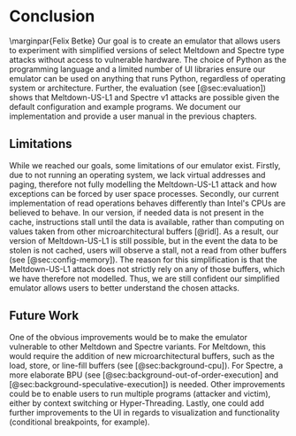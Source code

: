 # Conclusion
\marginpar{Felix Betke}
Our goal is to create an emulator that allows users to experiment with simplified versions of select Meltdown and Spectre type attacks without access to vulnerable hardware. The choice of Python as the programming language and a limited number of UI libraries ensure our emulator can be used on anything that runs Python, regardless of operating system or architecture. Further, the evaluation (see [@sec:evaluation]) shows that Meltdown-US-L1 and Spectre v1 attacks are possible given the default configuration and example programs. We document our implementation and provide a user manual in the previous chapters.

## Limitations
While we reached our goals, some limitations of our emulator exist. Firstly, due to not running an operating system, we lack virtual addresses and paging, therefore not fully modelling the Meltdown-US-L1 attack and how exceptions can be forced by user space processes. Secondly, our current implementation of read operations behaves differently than Intel's CPUs are believed to behave. In our version, if needed data is not present in the cache, instructions stall until the data is available, rather than computing on values taken from other microarchitectural buffers [@ridl]. As a result, our version of Meltdown-US-L1 is still possible, but in the event the data to be stolen is not cached, users will observe a stall, not a read from other buffers (see [@sec:config-memory]). The reason for this simplification is that the Meltdown-US-L1 attack does not strictly rely on any of those buffers, which we have therefore not modelled. Thus, we are still confident our simplified emulator allows users to better understand the chosen attacks.

## Future Work
One of the obvious improvements would be to make the emulator vulnerable to other Meltdown and Spectre variants. For Meltdown, this would require the addition of new microarchitectural buffers, such as the load, store, or line-fill buffers (see [@sec:background-cpu]). For Spectre, a more elaborate BPU (see [@sec:background-out-of-order-execution] and [@sec:background-speculative-execution]) is needed. Other improvements could be to enable users to run multiple programs (attacker and victim), either by context switching or Hyper-Threading. Lastly, one could add further improvements to the UI in regards to visualization and functionality (conditional breakpoints, for example).
